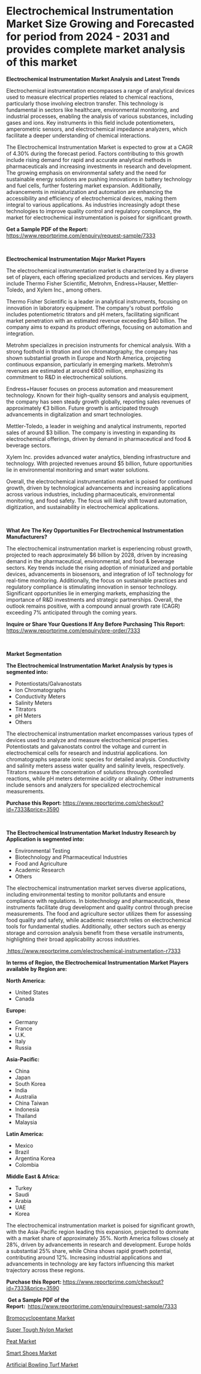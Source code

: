 <p><h1>Electrochemical Instrumentation Market Size Growing and Forecasted for period from 2024 - 2031 and provides complete market analysis of this market</h1></p><p><strong>Electrochemical Instrumentation Market Analysis and Latest Trends</strong></p>
<p><p>Electrochemical instrumentation encompasses a range of analytical devices used to measure electrical properties related to chemical reactions, particularly those involving electron transfer. This technology is fundamental in sectors like healthcare, environmental monitoring, and industrial processes, enabling the analysis of various substances, including gases and ions. Key instruments in this field include potentiometers, amperometric sensors, and electrochemical impedance analyzers, which facilitate a deeper understanding of chemical interactions.</p><p>The Electrochemical Instrumentation Market is expected to grow at a CAGR of 4.30% during the forecast period. Factors contributing to this growth include rising demand for rapid and accurate analytical methods in pharmaceuticals and increasing investments in research and development. The growing emphasis on environmental safety and the need for sustainable energy solutions are pushing innovations in battery technology and fuel cells, further fostering market expansion. Additionally, advancements in miniaturization and automation are enhancing the accessibility and efficiency of electrochemical devices, making them integral to various applications. As industries increasingly adopt these technologies to improve quality control and regulatory compliance, the market for electrochemical instrumentation is poised for significant growth.</p></p>
<p><strong>Get a Sample PDF of the Report:&nbsp;</strong> <a href="https://www.reportprime.com/enquiry/request-sample/7333">https://www.reportprime.com/enquiry/request-sample/7333</a></p>
<p>&nbsp;</p>
<p><strong>Electrochemical Instrumentation Major Market Players</strong></p>
<p><p>The electrochemical instrumentation market is characterized by a diverse set of players, each offering specialized products and services. Key players include Thermo Fisher Scientific, Metrohm, Endress+Hauser, Mettler-Toledo, and Xylem Inc., among others.</p><p>Thermo Fisher Scientific is a leader in analytical instruments, focusing on innovation in laboratory equipment. The company's robust portfolio includes potentiometric titrators and pH meters, facilitating significant market penetration with an estimated revenue exceeding $40 billion. The company aims to expand its product offerings, focusing on automation and integration.</p><p>Metrohm specializes in precision instruments for chemical analysis. With a strong foothold in titration and ion chromatography, the company has shown substantial growth in Europe and North America, projecting continuous expansion, particularly in emerging markets. Metrohm’s revenues are estimated at around €800 million, emphasizing its commitment to R&D in electrochemical solutions.</p><p>Endress+Hauser focuses on process automation and measurement technology. Known for their high-quality sensors and analysis equipment, the company has seen steady growth globally, reporting sales revenues of approximately €3 billion. Future growth is anticipated through advancements in digitalization and smart technologies.</p><p>Mettler-Toledo, a leader in weighing and analytical instruments, reported sales of around $3 billion. The company is investing in expanding its electrochemical offerings, driven by demand in pharmaceutical and food & beverage sectors.</p><p>Xylem Inc. provides advanced water analytics, blending infrastructure and technology. With projected revenues around $5 billion, future opportunities lie in environmental monitoring and smart water solutions.</p><p>Overall, the electrochemical instrumentation market is poised for continued growth, driven by technological advancements and increasing applications across various industries, including pharmaceuticals, environmental monitoring, and food safety. The focus will likely shift toward automation, digitization, and sustainability in electrochemical applications.</p></p>
<p>&nbsp;</p>
<p><strong>What Are The Key Opportunities For Electrochemical Instrumentation Manufacturers?</strong></p>
<p><p>The electrochemical instrumentation market is experiencing robust growth, projected to reach approximately $6 billion by 2028, driven by increasing demand in the pharmaceutical, environmental, and food & beverage sectors. Key trends include the rising adoption of miniaturized and portable devices, advancements in biosensors, and integration of IoT technology for real-time monitoring. Additionally, the focus on sustainable practices and regulatory compliance is stimulating innovation in sensor technology. Significant opportunities lie in emerging markets, emphasizing the importance of R&D investments and strategic partnerships. Overall, the outlook remains positive, with a compound annual growth rate (CAGR) exceeding 7% anticipated through the coming years.</p></p>
<p><strong>Inquire or Share Your Questions If Any Before Purchasing This Report:</strong> <a href="https://www.reportprime.com/enquiry/pre-order/7333">https://www.reportprime.com/enquiry/pre-order/7333</a></p>
<p>&nbsp;</p>
<p><strong>Market Segmentation</strong></p>
<p><strong>The Electrochemical Instrumentation Market Analysis by types is segmented into:</strong></p>
<p><ul><li>Potentiostats/Galvanostats</li><li>Ion Chromatographs</li><li>Conductivity Meters</li><li>Salinity Meters</li><li>Titrators</li><li>pH Meters</li><li>Others</li></ul></p>
<p><p>The electrochemical instrumentation market encompasses various types of devices used to analyze and measure electrochemical properties. Potentiostats and galvanostats control the voltage and current in electrochemical cells for research and industrial applications. Ion chromatographs separate ionic species for detailed analysis. Conductivity and salinity meters assess water quality and salinity levels, respectively. Titrators measure the concentration of solutions through controlled reactions, while pH meters determine acidity or alkalinity. Other instruments include sensors and analyzers for specialized electrochemical measurements.</p></p>
<p><strong>Purchase this Report:&nbsp;</strong><a href="https://www.reportprime.com/checkout?id=7333&price=3590">https://www.reportprime.com/checkout?id=7333&price=3590</a></p>
<p>&nbsp;</p>
<p><strong>The Electrochemical Instrumentation Market Industry Research by Application is segmented into:</strong></p>
<p><ul><li>Environmental Testing</li><li>Biotechnology and Pharmaceutical Industries</li><li>Food and Agriculture</li><li>Academic Research</li><li>Others</li></ul></p>
<p><p>The electrochemical instrumentation market serves diverse applications, including environmental testing to monitor pollutants and ensure compliance with regulations. In biotechnology and pharmaceuticals, these instruments facilitate drug development and quality control through precise measurements. The food and agriculture sector utilizes them for assessing food quality and safety, while academic research relies on electrochemical tools for fundamental studies. Additionally, other sectors such as energy storage and corrosion analysis benefit from these versatile instruments, highlighting their broad applicability across industries.</p></p>
<p><a href="https://www.reportprime.com/electrochemical-instrumentation-r7333">&nbsp;https://www.reportprime.com/electrochemical-instrumentation-r7333</a></p>
<p><strong>In terms of Region, the Electrochemical Instrumentation Market Players available by Region are:</strong></p>
<p>
    <p> <strong> North America: </strong>
        <ul>
            <li>United States</li>
            <li>Canada</li>
        </ul>
        </p> 
    <p> <strong> Europe: </strong>
        <ul>
            <li>Germany</li>
            <li>France</li>
            <li>U.K.</li>
            <li>Italy</li>
            <li>Russia</li>
        </ul>
        </p> 
    <p> <strong> Asia-Pacific: </strong>
        <ul>
            <li>China</li>
            <li>Japan</li>
            <li>South Korea</li>
            <li>India</li>
            <li>Australia</li>
            <li>China Taiwan</li>
            <li>Indonesia</li>
            <li>Thailand</li>
            <li>Malaysia</li>
        </ul>
        </p> 
    <p> <strong> Latin America: </strong>
        <ul>
            <li>Mexico</li>
            <li>Brazil</li>
            <li>Argentina Korea</li>
            <li>Colombia</li>
        </ul>
        </p> 
    <p> <strong> Middle East & Africa: </strong>
        <ul>
            <li>Turkey</li>
            <li>Saudi</li>
            <li>Arabia</li>
            <li>UAE</li>
            <li>Korea</li>
        </ul>
    </p>
    </p>
<p><p>The electrochemical instrumentation market is poised for significant growth, with the Asia-Pacific region leading this expansion, projected to dominate with a market share of approximately 35%. North America follows closely at 28%, driven by advancements in research and development. Europe holds a substantial 25% share, while China shows rapid growth potential, contributing around 12%. Increasing industrial applications and advancements in technology are key factors influencing this market trajectory across these regions.</p></p>
<p><strong>Purchase this Report: </strong><a href="https://www.reportprime.com/checkout?id=7333&price=3590">https://www.reportprime.com/checkout?id=7333&price=3590</a></p>
<p>&nbsp;<strong>Get a Sample PDF of the Report:&nbsp;&nbsp;</strong><a href="https://www.reportprime.com/enquiry/request-sample/7333">https://www.reportprime.com/enquiry/request-sample/7333</a></p>
<p><strong></strong></p>
<p><p><a href="https://issuu.com/reportprime-2/docs/bromocyclopentane-market-size-2030._fc6ba989736feb">Bromocyclopentane Market</a></p><p><a href="https://www.linkedin.com/pulse/super-tough-nylon-industry-insights-report-analyzing-market-k26df?trackingId=xW28fFSeRuSK1QSrybmifQ%3D%3D">Super Tough Nylon Market</a></p><p><a href="https://www.linkedin.com/pulse/unveiling-market-trends-global-peat-growth-regional-insights-exace?trackingId=vw4WyngFSFq0%2BYJS2ts2ng%3D%3D">Peat Market</a></p><p><a href="https://medium.com/@bubursruntul3/smart-shoes-market-size-share-analysis-growth-trends-forecasts-2024-2031-d32765122e2a">Smart Shoes Market</a></p><p><a href="https://issuu.com/reportprime-2/docs/artificial-bowling-turf-market-size_34a251954d266f">Artificial Bowling Turf Market</a></p></p>